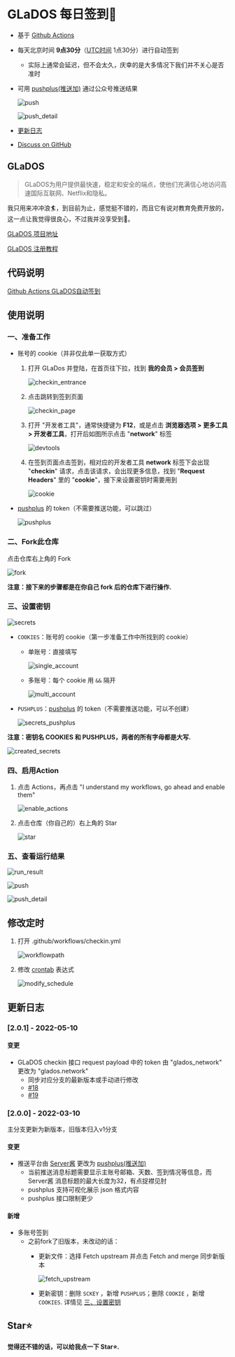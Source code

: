# GLaDOS 每日签到💮

- 基于 [Github Actions](https://github.com/features/actions)
- 每天北京时间 **9点30分**（[UTC时间](https://datetime360.com/cn/utc-beijing-time/) 1点30分）进行自动签到
  - 实际上通常会延迟，但不会太久，庆幸的是大多情况下我们并不关心是否准时
- 可用 [pushplus(推送加)](https://www.pushplus.plus/) 通过公众号推送结果

  ![push](imgs/push.png)

  ![push_detail](imgs/push_detail.png)

- [更新日志](#更新日志)

- [Discuss on GitHub](https://github.com/DullSword/GLaDOS-CheckIn/discussions)

## GLaDOS

>GLaDOS为用户提供最快速，稳定和安全的端点，使他们充满信心地访问高速国际互联网、Netflix和隐私。

我只用来冲冲浪🏄，到目前为止，感觉挺不错的，而且它有说对教育免费开放的，这一点让我觉得很良心，不过我并没享受到🍋。

[GLaDOS 项目地址](https://github.com/glados-network/GLaDOS)

[GLaDOS 注册教程](https://dullsword.github.io/2020/11/26/GLaDOS-%E6%B3%A8%E5%86%8C%E6%95%99%E7%A8%8B/)

## 代码说明

[Github Actions GLaDOS自动签到](https://dullsword.github.io/2020/11/20/Github-Actions-GLaDOS%E8%87%AA%E5%8A%A8%E7%AD%BE%E5%88%B0/)

## 使用说明

### 一、准备工作

- 账号的 cookie（并非仅此单一获取方式）

  1. 打开 GLaDos 并登陆，在首页往下拉，找到 **我的会员 > 会员签到**

     ![checkin_entrance](imgs/checkin_entrance.png)

  2. 点击跳转到签到页面

     ![checkin_page](imgs/checkin_page.png)

  3. 打开 "开发者工具"，通常快捷键为 **F12**，或是点击 **浏览器选项 > 更多工具 > 开发者工具**，打开后如图所示点击 "**network**" 标签

     ![devtools](imgs/devtools.png)

  4. 在签到页面点击签到，相对应的开发者工具 **network** 标签下会出现 "**checkin**" 请求，点击该请求，会出现更多信息，找到 "**Request Headers**" 里的 "**cookie**"，接下来设置密钥时需要用到

     ![cookie](imgs/cookie.png)

- [pushplus](https://www.pushplus.plus/) 的 token（不需要推送功能，可以跳过）

  ![pushplus](imgs/pushplus.png)

### 二、Fork此仓库

点击仓库右上角的 Fork

![fork](imgs/fork.png)

**注意：接下来的步骤都是在你自己 fork 后的仓库下进行操作.**

### 三、设置密钥

![secrets](imgs/secrets.png)

- `COOKIES`：账号的 cookie（第一步准备工作中所找到的 cookie）
  - 单账号：直接填写

    ![single_account](imgs/secrets_single_account.png)

  - 多账号：每个 cookie 用 `&&` 隔开

    ![multi_account](imgs/secrets_multi_account.png)

- `PUSHPLUS`：[pushplus](https://www.pushplus.plus/) 的 token（不需要推送功能，可以不创建）

  ![secrets_pushplus](imgs/secrets_pushplus.png)

**注意：密钥名 COOKIES 和 PUSHPLUS，两者的所有字母都是大写.**

![created_secrets](imgs/created_secrets.png)

### 四、启用Action

1. 点击 Actions，再点击 "I understand my workflows, go ahead and enable them"

   ![enable_actions](imgs/enable_actions.png)

2. 点击仓库（你自己的）右上角的 Star

   ![star](imgs/star.jpg)

### 五、查看运行结果

![run_result](imgs/run_result.png)

![push](imgs/push.png)

![push_detail](imgs/push_detail.png)

## 修改定时

1. 打开 .github/workflows/checkin.yml

   ![workflowpath](imgs/workflowpath.png)

2. 修改 [crontab](https://zh.wikipedia.org/wiki/Cron) 表达式

   ![modify_schedule](imgs/modify_schedule.png)

## 更新日志
### [2.0.1] - 2022-05-10

#### 变更

- GLaDOS checkin 接口 request payload 中的 token 由 "glados_network" 更改为 "glados.network"
  - 同步对应分支的最新版本或手动进行修改
  - [#18](https://github.com/DullSword/GLaDOS-CheckIn/pull/18)
  - [#19](https://github.com/DullSword/GLaDOS-CheckIn/issues/19)

### [2.0.0] - 2022-03-10

主分支更新为新版本，旧版本归入v1分支

#### 变更

- 推送平台由 [Server酱](https://sc.ftqq.com/) 更改为 [pushplus(推送加)](https://www.pushplus.plus/)
  - 当前推送消息标题需要显示主账号邮箱、天数、签到情况等信息，而 Server酱 消息标题的最大长度为32，有点捉襟见肘
  - pushplus 支持可视化展示 json 格式内容
  - pushplus 接口限制更少

#### 新增

- 多账号签到
  - 之前fork了旧版本，未改动的话：
    - 更新文件：选择 Fetch upstream 并点击 Fetch and merge 同步新版本

      ![fetch_upstream](imgs/fetch_upstream.png)

    - 更新密钥：删除 `SCKEY` ，新增 `PUSHPLUS`；删除 `COOKIE` ，新增 `COOKIES`. 详情见 [三、设置密钥](#三设置密钥)

## Star⭐

**觉得还不错的话，可以给我点一下 Star⭐.**
